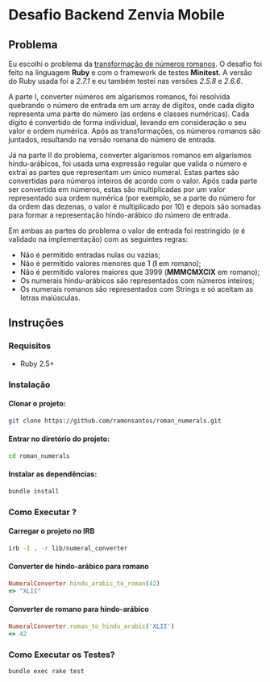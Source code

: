 # Desafio Backend Zenvia Mobile

## Problema

Eu escolhi o problema da [transformação de números romanos](http://codingdojo.org/kata/RomanNumerals/). O desafio foi feito na linguagem **Ruby** e com o framework de testes **Minitest**. A versão do Ruby usada foi a *2.7.1* e eu também testei nas versões *2.5.8* e *2.6.6*.

A parte I, converter números em algarismos romanos, foi resolvida quebrando o número de entrada em um array de dígitos, onde cada dígito representa uma parte do número (as ordens e classes numéricas). Cada dígito é convertido de forma individual, levando em consideração o seu valor e ordem numérica. Após as transformações, os números romanos são juntados, resultando na versão romana do número de entrada.

Já na parte II do problema, converter algarismos romanos em algarismos hindu-arábicos, foi usada uma expressão regular que valida o número e extrai as partes que representam um único numeral. Estas partes são convertidas para números inteiros de acordo com o valor. Após cada parte ser convertida em números, estas são multiplicadas por um valor representado sua ordem numérica (por exemplo, se a parte do número for da ordem das dezenas, o valor é multiplicado por 10) e depois são somadas para formar a representação hindo-arábico do número de entrada.

Em ambas as partes do problema o valor de entrada foi restringido (e é validado na implementação) com as seguintes regras:

* Não é permitido entradas nulas ou vazias;
* Não é permitido valores menores que 1 (**I** em romano);
* Não é permitido valores maiores que 3999 (**MMMCMXCIX** em romano);
* Os numerais hindu-arábicos são representados com números inteiros;
* Os numerais romanos são representados com Strings e só aceitam as letras maiúsculas.

## Instruções

### Requisitos

* Ruby 2.5+

### Instalação

#### Clonar o projeto:

``` bash
git clone https://github.com/ramonsantos/roman_numerals.git

```

#### Entrar no diretório do projeto:

``` bash
cd roman_numerals
```

#### Instalar as dependências:

``` bash
bundle install
```

### Como Executar ?

#### Carregar o projeto no IRB

``` bash
irb -I . -r lib/numeral_converter
```

#### Converter de hindo-arábico para romano
``` ruby
NumeralConverter.hindu_arabic_to_roman(42)
=> "XLII"
```

#### Converter de romano para hindo-arábico

``` ruby
NumeralConverter.roman_to_hindu_arabic('XLII')
=> 42
```

### Como Executar os Testes?

``` bash
bundle exec rake test
```
